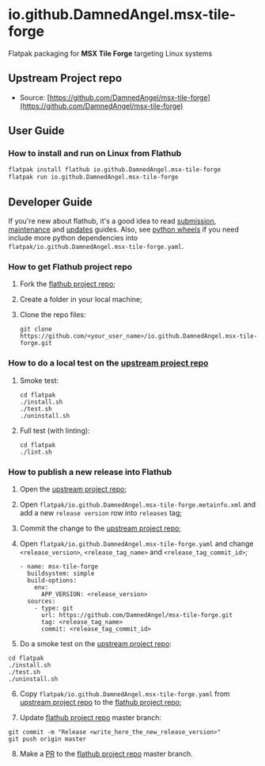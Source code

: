 # io.github.DamnedAngel.msx-tile-forge

Flatpak packaging for **MSX Tile Forge** targeting Linux systems

## Upstream Project repo

- Source: [https://github.com/DamnedAngel/msx-tile-forge](https://github.com/DamnedAngel/msx-tile-forge)

## User Guide

### How to install and run on Linux from Flathub

```bash
flatpak install flathub io.github.DamnedAngel.msx-tile-forge
flatpak run io.github.DamnedAngel.msx-tile-forge
```

## Developer Guide

If you're new about flathub, it's a good idea to read [submission](https://docs.flathub.org/docs/for-app-authors/submission), [maintenance](https://docs.flathub.org/docs/for-app-authors/maintenance) and [updates](https://docs.flathub.org/docs/for-app-authors/updates) guides. Also, see [python wheels](https://pypi.org/) if you need include more python dependencies into `flatpak/io.github.DamnedAngel.msx-tile-forge.yaml`.

### How to get Flathub project repo

1. Fork the [flathub project repo](https://github.com/flathub/io.github.DamnedAngel.msx-tile-forge);

2. Create a folder in your local machine;

3. Clone the repo files:  
   ```
   git clone https://github.com/<your_user_name>/io.github.DamnedAngel.msx-tile-forge.git
   ```

### How to do a local test on the [upstream project repo](https://github.com/DamnedAngel/msx-tile-forge)

1. Smoke test:  
   ```
   cd flatpak
   ./install.sh
   ./test.sh
   ./uninstall.sh
   ```

2. Full test (with linting):  
   ```
   cd flatpak
   ./lint.sh
   ```

### How to publish a new release into Flathub

1. Open the [upstream project repo](https://github.com/DamnedAngel/msx-tile-forge);
 
2. Open `flatpak/io.github.DamnedAngel.msx-tile-forge.metainfo.xml` and add a new `release version` row into `releases` tag;

3. Commit the change to the [upstream project repo](https://github.com/DamnedAngel/msx-tile-forge);

4. Open `flatpak/io.github.DamnedAngel.msx-tile-forge.yaml` and change `<release_version>`, `<release_tag_name>` and `<release_tag_commit_id>`;  
   ```
   - name: msx-tile-forge
     buildsystem: simple
     build-options:
       env:
         APP_VERSION: <release_version>
     sources:
       - type: git
         url: https://github.com/DamnedAngel/msx-tile-forge.git
         tag: <release_tag_name>
         commit: <release_tag_commit_id>
   ```

5. Do a smoke test on the [upstream project repo](https://github.com/DamnedAngel/msx-tile-forge):  
  ```
  cd flatpak
  ./install.sh
  ./test.sh
  ./uninstall.sh
  ```

6. Copy `flatpak/io.github.DamnedAngel.msx-tile-forge.yaml` from [upstream project repo](https://github.com/DamnedAngel/msx-tile-forge) to the [flathub project repo](https://github.com/flathub/io.github.DamnedAngel.msx-tile-forge);

7. Update [flathub project repo](https://github.com/flathub/io.github.DamnedAngel.msx-tile-forge) master branch:  
  ```
  git commit -m "Release <write_here_the_new_release_version>"
  git push origin master
  ```

8. Make a [PR](https://docs.flathub.org/docs/for-app-authors/updates#creating-updates) to the [flathub project repo](https://github.com/flathub/io.github.DamnedAngel.msx-tile-forge) master branch.

